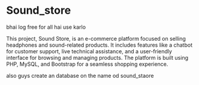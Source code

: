 # Sound_store
bhai log free for all hai use karlo 

This project, Sound Store, is an e-commerce platform focused on selling headphones and sound-related products. It includes features like a chatbot for customer support, live technical assistance, and a user-friendly interface for browsing and managing products. The platform is built using PHP, MySQL, and Bootstrap for a seamless shopping experience.

also guys create an database on the name od sound_staore
